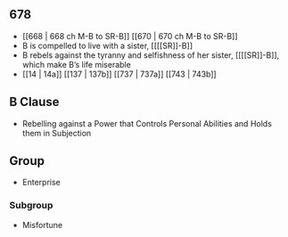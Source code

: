 ## 678
- [[668 | 668 ch M-B to SR-B]] [[670 | 670 ch M-B to SR-B]] 
- B is compelled to live with a sister, [[[[SR]]-B]]
- B rebels against the tyranny and selfishness of her sister, [[[[SR]]-B]], which make B’s life miserable
- [[14 | 14a]] [[137 | 137b]] [[737 | 737a]] [[743 | 743b]] 

## B Clause
- Rebelling against a Power that Controls Personal Abilities and Holds them in Subjection

## Group
- Enterprise

### Subgroup
- Misfortune

